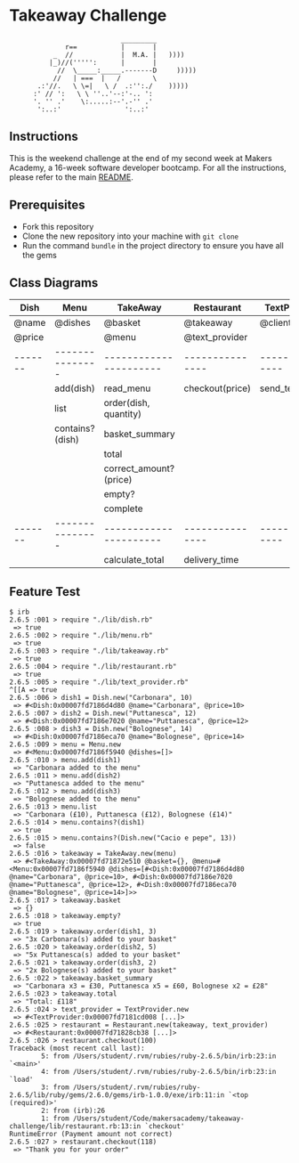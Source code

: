 Takeaway Challenge
==================
```
                            _________
              r==           |       |
           _  //            |  M.A. |   ))))
          |_)//(''''':      |       |
            //  \_____:_____.-------D     )))))
           //   | ===  |   /        \
       .:'//.   \ \=|   \ /  .:'':./    )))))
      :' // ':   \ \ ''..'--:'-.. ':
      '. '' .'    \:.....:--'.-'' .'
       ':..:'                ':..:'

 ```

Instructions
-------

This is the weekend challenge at the end of my second week at Makers Academy, a 16-week software developer bootcamp. For all the instructions, please refer to the main [README](https://github.com/AndreaDiotallevi/takeaway-challenge/blob/master/README.md).

Prerequisites
-------

* Fork this repository
* Clone the new repository into your machine with ```git clone```
* Run the command ```bundle``` in the project directory to ensure you have all the gems

Class Diagrams
-------

| Dish   | Menu            | TakeAway               | Restaurant      | TextProvider    |
| ---    | ----            | ---                    | ---             | ---             |
| @name  | @dishes         | @basket                | @takeaway       | @client         |
| @price |                 | @menu                  | @text_provider  |                 |
|------- | --------------- | ---------------------- | --------------- | --------------- |
|        | add(dish)       | read_menu              | checkout(price) | send_text(time) |
|        | list            | order(dish, quantity)  |                 |                 |
|        | contains?(dish) | basket_summary         |                 |                 |
|        |                 | total                  |                 |                 |
|        |                 | correct_amount?(price) |                 |                 |
|        |                 | empty?                 |                 |                 |
|        |                 | complete               |                 |                 |
|------- | --------------- | ---------------------- | --------------- | --------------- |
|        |                 | calculate_total        | delivery_time   |                 |


Feature Test
-------

```
$ irb
2.6.5 :001 > require "./lib/dish.rb"
 => true 
2.6.5 :002 > require "./lib/menu.rb"
 => true 
2.6.5 :003 > require "./lib/takeaway.rb"
 => true 
2.6.5 :004 > require "./lib/restaurant.rb"
 => true 
2.6.5 :005 > require "./lib/text_provider.rb"
^[[A => true 
2.6.5 :006 > dish1 = Dish.new("Carbonara", 10)
 => #<Dish:0x00007fd7186d4d80 @name="Carbonara", @price=10> 
2.6.5 :007 > dish2 = Dish.new("Puttanesca", 12)
 => #<Dish:0x00007fd7186e7020 @name="Puttanesca", @price=12> 
2.6.5 :008 > dish3 = Dish.new("Bolognese", 14)
 => #<Dish:0x00007fd7186eca70 @name="Bolognese", @price=14> 
2.6.5 :009 > menu = Menu.new
 => #<Menu:0x00007fd7186f5940 @dishes=[]> 
2.6.5 :010 > menu.add(dish1)
 => "Carbonara added to the menu" 
2.6.5 :011 > menu.add(dish2)
 => "Puttanesca added to the menu" 
2.6.5 :012 > menu.add(dish3)
 => "Bolognese added to the menu" 
2.6.5 :013 > menu.list
 => "Carbonara (£10), Puttanesca (£12), Bolognese (£14)" 
2.6.5 :014 > menu.contains?(dish1)
 => true 
2.6.5 :015 > menu.contains?(Dish.new("Cacio e pepe", 13))
 => false 
2.6.5 :016 > takeaway = TakeAway.new(menu)
 => #<TakeAway:0x00007fd71872e510 @basket={}, @menu=#<Menu:0x00007fd7186f5940 @dishes=[#<Dish:0x00007fd7186d4d80 @name="Carbonara", @price=10>, #<Dish:0x00007fd7186e7020 @name="Puttanesca", @price=12>, #<Dish:0x00007fd7186eca70 @name="Bolognese", @price=14>]>> 
2.6.5 :017 > takeaway.basket
 => {} 
2.6.5 :018 > takeaway.empty?
 => true 
2.6.5 :019 > takeaway.order(dish1, 3)
 => "3x Carbonara(s) added to your basket" 
2.6.5 :020 > takeaway.order(dish2, 5)
 => "5x Puttanesca(s) added to your basket" 
2.6.5 :021 > takeaway.order(dish3, 2)
 => "2x Bolognese(s) added to your basket" 
2.6.5 :022 > takeaway.basket_summary
 => "Carbonara x3 = £30, Puttanesca x5 = £60, Bolognese x2 = £28" 
2.6.5 :023 > takeaway.total
 => "Total: £118" 
2.6.5 :024 > text_provider = TextProvider.new
 => #<TextProvider:0x00007fd7181cd008 [...]> 
2.6.5 :025 > restaurant = Restaurant.new(takeaway, text_provider)
 => #<Restaurant:0x00007fd71828cb38 [...]> 
2.6.5 :026 > restaurant.checkout(100)
Traceback (most recent call last):
        5: from /Users/student/.rvm/rubies/ruby-2.6.5/bin/irb:23:in `<main>'
        4: from /Users/student/.rvm/rubies/ruby-2.6.5/bin/irb:23:in `load'
        3: from /Users/student/.rvm/rubies/ruby-2.6.5/lib/ruby/gems/2.6.0/gems/irb-1.0.0/exe/irb:11:in `<top (required)>'
        2: from (irb):26
        1: from /Users/student/Code/makersacademy/takeaway-challenge/lib/restaurant.rb:13:in `checkout'
RuntimeError (Payment amount not correct)
2.6.5 :027 > restaurant.checkout(118)
 => "Thank you for your order" 
```
